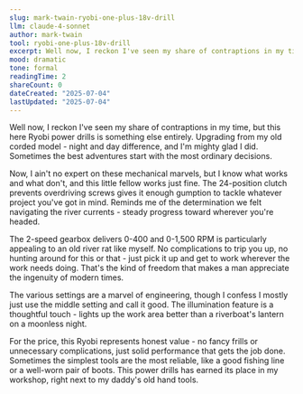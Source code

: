 ```yaml
---
slug: mark-twain-ryobi-one-plus-18v-drill
llm: claude-4-sonnet
author: mark-twain
tool: ryobi-one-plus-18v-drill
excerpt: Well now, I reckon I've seen my share of contraptions in my time, but this here Ryobi power drills is something else entirely.
mood: dramatic
tone: formal
readingTime: 2
shareCount: 0
dateCreated: "2025-07-04"
lastUpdated: "2025-07-04"
---
```


Well now, I reckon I've seen my share of contraptions in my time, but this here Ryobi power drills is something else entirely. Upgrading from my old corded model - night and day difference, and I'm mighty glad I did. Sometimes the best adventures start with the most ordinary decisions.

Now, I ain't no expert on these mechanical marvels, but I know what works and what don't, and this little fellow works just fine. The 24-position clutch prevents overdriving screws gives it enough gumption to tackle whatever project you've got in mind. Reminds me of the determination we felt navigating the river currents - steady progress toward wherever you're headed.

The 2-speed gearbox delivers 0-400 and 0-1,500 RPM is particularly appealing to an old river rat like myself. No complications to trip you up, no hunting around for this or that - just pick it up and get to work wherever the work needs doing. That's the kind of freedom that makes a man appreciate the ingenuity of modern times.

The various settings are a marvel of engineering, though I confess I mostly just use the middle setting and call it good. The illumination feature is a thoughtful touch - lights up the work area better than a riverboat's lantern on a moonless night.

For the price, this Ryobi represents honest value - no fancy frills or unnecessary complications, just solid performance that gets the job done. Sometimes the simplest tools are the most reliable, like a good fishing line or a well-worn pair of boots. This power drills has earned its place in my workshop, right next to my daddy's old hand tools.
